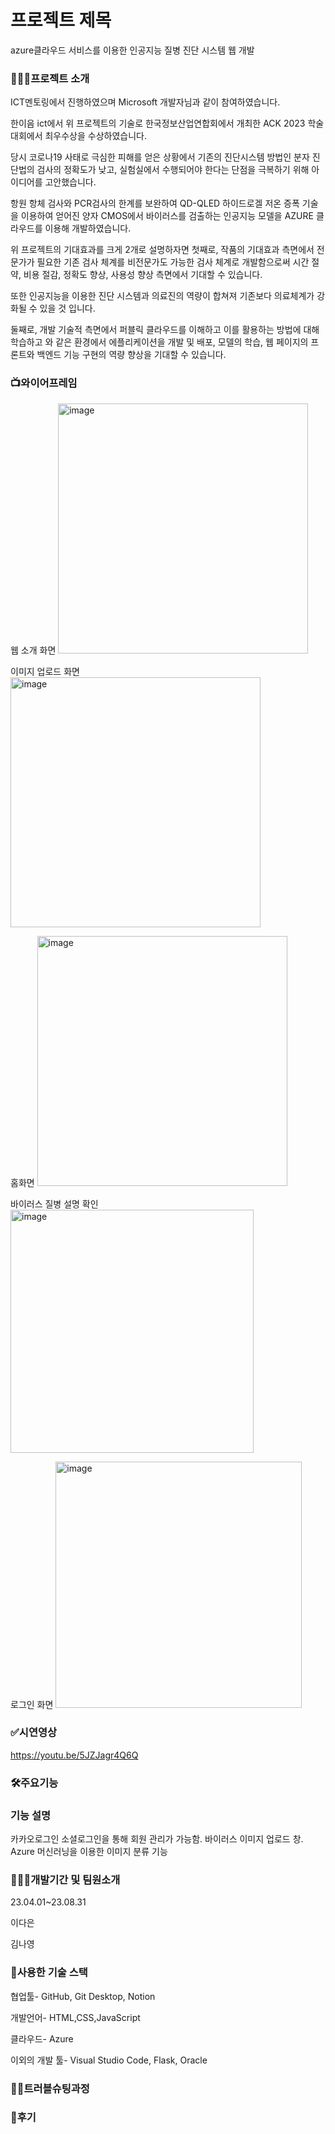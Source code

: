 <H1>프로젝트 제목</H1>
azure클라우드 서비스를 이용한 인공지능 질병 진단 시스템 웹 개발


<H3>🤷🏻‍♀️프로젝트 소개</H3>

ICT멘토링에서 진행하였으며 Microsoft 개발자님과 같이 참여하였습니다.


한이음 ict에서 위 프로젝트의 기술로 한국정보산업연합회에서 개최한 ACK 2023 학술대회에서 최우수상을 수상하였습니다. 


당시 코로나19 사태로 극심한 피해를 얻은 상황에서 기존의 진단시스템 방법인 분자 진단법의 검사의 정확도가 낮고, 실험실에서 수행되어야 한다는 단점을 극복하기 위해 아이디어를 고안했습니다.


항원 항체 검사와 PCR검사의 한계를 보완하여 QD-QLED 하이드로겔 저온 증폭 기술을 이용하여 얻어진 양자 CMOS에서 바이러스를 검출하는 인공지능 모델을 AZURE 클라우드를 이용해 개발하였습니다.


위 프로젝트의 기대효과를 크게 2개로 설명하자면 첫째로, 작품의 기대효과 측면에서 전문가가 필요한 기존 검사 체계를 비전문가도 가능한 검사 체계로 개발함으로써 시간 절약, 비용 절감, 정확도 향상, 사용성 향상 측면에서 기대할 수 있습니다.


또한 인공지능을 이용한 진단 시스템과 의료진의 역량이 합쳐져 기존보다 의료체계가 강화될 수 있을 것 입니다.


둘째로, 개발 기술적 측면에서 퍼블릭 클라우드를 이해하고 이를 활용하는 방법에 대해 학습하고 와 같은 환경에서 에플리케이션을 개발 및 배포, 모델의 학습, 웹 페이지의 프론트와 백엔드 기능 구현의 역량 향상을 기대할 수 있습니다.




<H3>📺와이어프레임</H3>
웹 소개 화면
<img width="400" alt="image" src="https://github.com/nnaX000/Azure_last/assets/112735794/d2c8fe94-9afe-4c26-b95a-ff3e2185b4c6">


이미지 업로드 화면
<img width="400" alt="image" src="https://github.com/nnaX000/Azure_last/assets/112735794/9f19aafe-dc8b-4e0e-a751-cfaea3fd3cec">


홈화면
<img width="400" alt="image" src="https://github.com/nnaX000/Azure_last/assets/112735794/dd80f034-9711-4291-b25e-20f7eb890302">


바이러스 질병 설명 확인
<img width="389" alt="image" src="https://github.com/nnaX000/Azure_last/assets/112735794/98673c67-dddb-42ac-92b8-cf179a5f6100">


로그인 화면
<img width="394" alt="image" src="https://github.com/nnaX000/Azure_last/assets/112735794/5335c720-4aab-4595-94fd-20cd1680916a">



<H3>✅시연영상</H3>

https://youtu.be/5JZJagr4Q6Q

<H3>🛠️주요기능</H3>

<H3>기능	설명</H3>
카카오로그인	소셜로그인을 통해 회원 관리가 가능함.
바이러스 이미지 업로드 창.
Azure 머신러닝을 이용한 이미지 분류 기능

<H3>👩🏻‍💻개발기간 및 팀원소개</H3>

23.04.01~23.08.31

이다은

김나영

<H3>🔨사용한 기술 스택</H3>

협업툴- GitHub, Git Desktop, Notion

개발언어- HTML,CSS,JavaScript

클라우드- Azure

이외의 개발 툴- Visual Studio Code, Flask, Oracle

<H3>✌🏻트러블슈팅과정</H3>

<H3>📝후기</H3>
